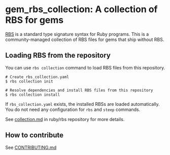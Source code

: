 # gem_rbs_collection: A collection of RBS for gems

[RBS](https://github.com/ruby/rbs) is a standard type signature syntax for Ruby programs.
This is a community-managed collection of RBS files for gems that ship without RBS.

## Loading RBS from the repository

You can use `rbs collection` command to load RBS files from this repository.

```console
# Create rbs_collection.yaml
$ rbs collection init

# Resolve dependencies and install RBS files from this repository
$ rbs collection install
```

If `rbs_collection.yaml` exists, the installed RBSs are loaded automatically.
You do not need any configuration for `rbs` and `steep` commands.

See [collection.md](https://github.com/ruby/rbs/blob/master/docs/collection.md) in ruby/rbs repository for more details.

## How to contribute

See [CONTRIBUTING.md](docs/CONTRIBUTING.md)

 

